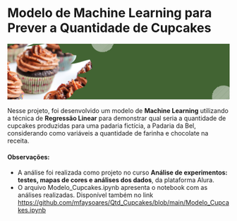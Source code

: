 # Modelo de Machine Learning para Prever a Quantidade de Cupcakes

![alt text](https://github.com/mfaysoares/Qtd_Cupcakes/blob/main/cover.png)

Nesse projeto, foi desenvolvido um modelo de **Machine Learning** utilizando a técnica de **Regressão Linear** para demonstrar qual seria a quantidade de cupcakes produzidas para uma padaria fictícia, a Padaria da Bel, considerando como variáveis a quantidade de farinha e chocolate na receita.

#### **Observações:**

*   A análise foi realizada como projeto no curso **Análise de experimentos: testes, mapas de cores e análises dos dados**, da plataforma Alura.
*   O arquivo Modelo_Cupcakes.ipynb apresenta o notebook com as análises realizadas. Disponível também no link https://github.com/mfaysoares/Qtd_Cupcakes/blob/main/Modelo_Cupcakes.ipynb
